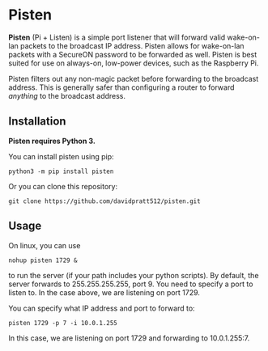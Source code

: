 # Pisten
**Pisten** (Pi + Listen) is a simple port listener that will forward valid wake-on-lan packets to the broadcast IP address.
Pisten allows for wake-on-lan packets with a SecureON password to be forwarded as well.
Pisten is best suited for use on always-on, low-power devices, such as the Raspberry Pi.
 
Pisten filters out any non-magic packet before forwarding to the broadcast address.
This is generally safer than configuring a router to forward _anything_ to the broadcast address.


## Installation
**Pisten requires Python 3.**

You can install pisten using pip:
```
python3 -m pip install pisten
```
Or you can clone this repository:
```
git clone https://github.com/davidpratt512/pisten.git
```


## Usage
On linux, you can use 
```
nohup pisten 1729 &
```
to run the server (if your path includes your python scripts).
By default, the server forwards to 255.255.255.255, port 9.
You need to specify a port to listen to.
In the case above, we are listening on port 1729.

You can specify what IP address and port to forward to:
```
pisten 1729 -p 7 -i 10.0.1.255
```
In this case, we are listening on port 1729 and forwarding to 10.0.1.255:7.
